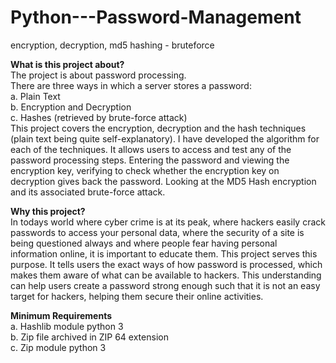 # Python---Password-Management
encryption, decryption, md5 hashing - bruteforce

**What is this project about?** <br>
The project is about password processing.<br>
There are three ways in which a server stores a password:<br>
a. Plain Text<br>
b. Encryption and Decryption<br>
c. Hashes (retrieved by brute-force attack)<br>
This project covers the encryption, decryption and the hash techniques (plain
text being quite self-explanatory). I have developed the algorithm for each of
the techniques. It allows users to access and test any of the password
processing steps. Entering the password and viewing the encryption key,
verifying to check whether the encryption key on decryption gives back the
password. Looking at the MD5 Hash encryption and its associated brute-force
attack.

**Why this project?**<br>
In todays world where cyber crime is at its peak, where hackers easily crack
passwords to access your personal data, where the security of a site is being
questioned always and where people fear having personal information online,
it is important to educate them. This project serves this purpose. It tells users
the exact ways of how password is processed, which makes them aware of
what can be available to hackers. This understanding can help users create a
password strong enough such that it is not an easy target for hackers, helping
them secure their online activities.

**Minimum Requirements**<br>
a. Hashlib module python 3<br>
b. Zip file archived in ZIP 64 extension<br>
c. Zip module python 3<br>
